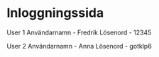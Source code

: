 ﻿# Inloggningssida
User 1
Användarnamn - Fredrik
Lösenord - 12345

User 2
Användarnamn - Anna
Lösenord - gotklp6
